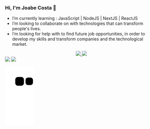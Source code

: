 ### Hi, I'm Joabe Costa 👋



- I’m currently learning : JavaScript | NodeJS | NextJS | ReactJS
- I’m looking to collaborate on with technologies that can transform people's lives.
- I’m looking for help with to find future job opportunities, in order to develop my skills and transform companies and the technological market.

<div align="center">
  <a href="https://github.com/joabesued">
  <img height="170em" src="https://github-readme-stats.vercel.app/api?username=joabesued&show_icons=true&theme=dark&include_all_commits=true&count_private=true"/>
  <img height="170em" src="https://github-readme-stats.vercel.app/api/top-langs/?username=joabesued&layout=compact&langs_count=7&theme=dark"/>
</div>

  <div> 
  <a href="https://www.instagram.com/joabesued/" target="_blank"><img src="https://img.shields.io/badge/-Instagram-%23E4405F?style=for-the-badge&logo=instagram&logoColor=white" target="_blank"></a>
  <a href="https://www.linkedin.com/in/joabe-costa-040a53211/" target="_blank"><img src="https://img.shields.io/badge/-LinkedIn-%230077B5?style=for-the-badge&logo=linkedin&logoColor=white" target="_blank"></a> 
 
  ![Snake animation](https://github.com/rafaballerini/rafaballerini/blob/output/github-contribution-grid-snake.svg)
 
</div>
